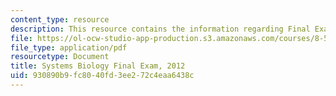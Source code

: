 ```yaml
---
content_type: resource
description: This resource contains the information regarding Final Exam, 2012 .
file: https://ol-ocw-studio-app-production.s3.amazonaws.com/courses/8-591j-systems-biology-fall-2014/930890b9fc8040fd3ee272c4eaa6438c_MIT8_591JF14_FinalExam_2012.pdf
file_type: application/pdf
resourcetype: Document
title: Systems Biology Final Exam, 2012
uid: 930890b9-fc80-40fd-3ee2-72c4eaa6438c
---
```

